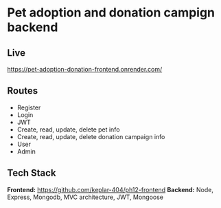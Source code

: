 # Pet adoption and donation campign backend
## Live
https://pet-adoption-donation-frontend.onrender.com/

## Routes
* Register
* Login
* JWT
* Create, read, update, delete pet info
* Create, read, update, delete donation campaign info
* User
* Admin 
## Tech Stack
**Frontend:** https://github.com/keplar-404/ph12-frontend
**Backend:** Node, Express, Mongodb, MVC architecture, JWT, Mongoose
